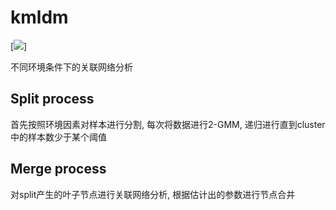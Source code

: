 # kmldm
[![](https://img.shields.io/badge/{徽标标题}-{徽标内容}-{徽标颜色}.svg)]

不同环境条件下的关联网络分析
## Split process
首先按照环境因素对样本进行分割, 每次将数据进行2-GMM, 递归进行直到cluster中的样本数少于某个阈值
## Merge process
对split产生的叶子节点进行关联网络分析, 根据估计出的参数进行节点合并
